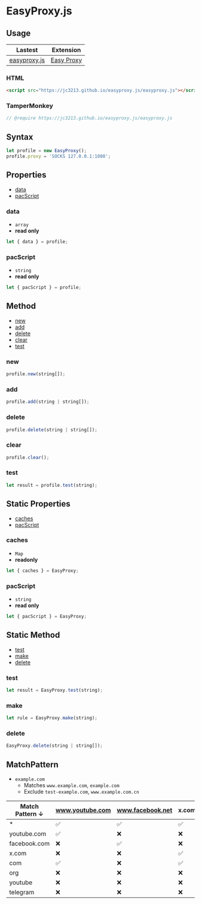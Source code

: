 # EasyProxy.js

## Usage

| Lastest | Extension |
| - | - |
| [easyproxy.js](https://jc3213.github.io/easyproxy.js/easyproxy.js) | [Easy Proxy](https://github.com/jc3213/easy_proxy) |

### HTML
```HTML
<script src="https://jc3213.github.io/easyproxy.js/easyproxy.js"></script>
```

### TamperMonkey
```javascript
// @require https://jc3213.github.io/easyproxy.js/easyproxy.js
```

## Syntax
```javascript
let profile = new EasyProxy();
profile.proxy = 'SOCKS 127.0.0.1:1080';
```

## Properties
- [data](#data)
- [pacScript](#pacScript)

### data
- `array`
- **read only**
```javascript
let { data } = profile;
```

### pacScript
- `string`
- **read only**
```javascript
let { pacScript } = profile;
```

## Method
- [new](#new)
- [add](#add)
- [delete](#delete)
- [clear](#clear)
- [test](#test)

### new
```javascript
profile.new(string[]);
```

### add
```javascript
profile.add(string | string[]);
```

### delete
```javascript
profile.delete(string | string[]);
```

### clear
```javascript
profile.clear();
```

### test
```javascript
let result = profile.test(string);
```

## Static Properties
- [caches](#caches)
- [pacScript](#pacScript-1)

### caches
- `Map`
- **readonly**
```javascript
let { caches } = EasyProxy;
```

### pacScript
- `string`
- **read only**
```javascript
let { pacScript } = EasyProxy;
```

## Static Method
- [test](#test-2)
- [make](#make)
- [delete](#delete)

### test
```javascript
let result = EasyProxy.test(string);
```

### make
```javascript
let rule = EasyProxy.make(string);
```

### delete
```javascript
EasyProxy.delete(string | string[]);
```

## MatchPattern
- `example.com`
   - Matches `www.example.com`, `example.com`
   - Exclude `test-example.com`, `www.example.com.cn`

| Match Pattern ↓  | www.youtube.com | www.facebook.net | x.com | telegram.org |
|------------------|-----------------|------------------|-------|--------------|
| *                | ✅              | ✅              | ✅   | ✅           |
| youtube.com      | ✅              | ❌              | ❌   | ❌           |
| facebook.com     | ❌              | ✅              | ❌   | ❌           |
| x.com            | ❌              | ❌              | ✅   | ❌           |
| com              | ✅              | ❌              | ✅   | ❌           |
| org              | ❌              | ❌              | ❌   | ✅           |
| youtube          | ❌              | ❌              | ❌   | ❌           |
| telegram         | ❌              | ❌              | ❌   | ❌           |
